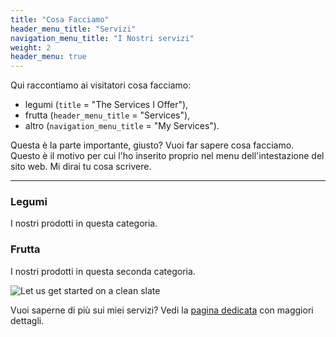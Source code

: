 ```yaml
---
title: "Cosa Facciamo"
header_menu_title: "Servizi"
navigation_menu_title: "I Nostri servizi"
weight: 2
header_menu: true
---
```


Qui raccontiamo ai visitatori cosa facciamo:

- legumi (`title` = "The Services I Offer"),
- frutta (`header_menu_title` = "Services"),
- altro (`navigation_menu_title` = "My Services").

Questa è la parte importante, giusto? Vuoi far sapere cosa facciamo. Questo è il motivo per cui l'ho inserito proprio nel menu dell'intestazione del sito web. Mi dirai tu cosa scrivere.

---

### Legumi

I nostri prodotti in questa categoria.

### Frutta

I nostri prodotti in questa seconda categoria.

![Let us get started on a clean slate](images/woman-pouring-juice-on-glass-3184192.jpg)

Vuoi saperne di più sui miei servizi? Vedi la [pagina dedicata](services) con maggiori dettagli.
